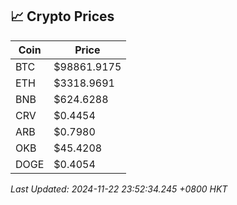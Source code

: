 ## 📈 Crypto Prices

| Coin | Price |
| ---- | ----- |
| BTC | $98861.9175 |
| ETH | $3318.9691 |
| BNB | $624.6288 |
| CRV | $0.4454 |
| ARB | $0.7980 |
| OKB | $45.4208 |
| DOGE | $0.4054 |

_Last Updated: 2024-11-22 23:52:34.245 +0800 HKT_